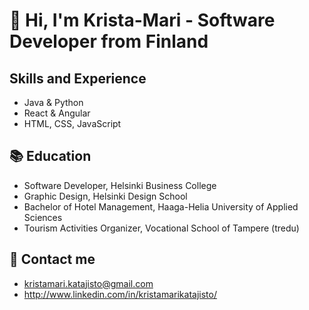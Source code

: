 # :wave: Hi, I'm Krista-Mari - Software Developer from Finland

## Skills and Experience
* Java & Python
* React & Angular
* HTML, CSS, JavaScript

## :books: Education
* Software Developer, Helsinki Business College
* Graphic Design, Helsinki Design School
* Bachelor of Hotel Management, Haaga-Helia University of Applied Sciences
* Tourism Activities Organizer, Vocational School of Tampere (tredu)

## :email: Contact me
* kristamari.katajisto@gmail.com
* http://www.linkedin.com/in/kristamarikatajisto/
